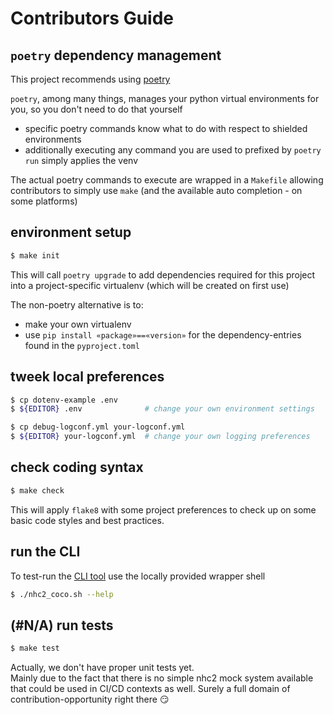 # Contributors Guide

## `poetry` dependency management

This project recommends using [poetry](https://python-poetry.org)

`poetry`, among many things, manages your python virtual environments for you, so you don't need to do that yourself
- specific poetry commands know what to do with respect to shielded environments
- additionally executing any command you are used to prefixed by `poetry run` simply applies the venv

The actual poetry commands to execute are wrapped in a `Makefile` allowing contributors to simply use `make` (and the available auto completion - on some platforms)


## environment setup

```bash
$ make init
```

This will call `poetry upgrade` to add dependencies required for this project into a project-specific virtualenv (which will be created on first use)

The non-poetry alternative is to:
* make your own virtualenv
* use `pip install «package»==«version»` for the dependency-entries found in the `pyproject.toml`


## tweek local preferences

```bash
$ cp dotenv-example .env
$ ${EDITOR} .env              # change your own environment settings

$ cp debug-logconf.yml your-logconf.yml
$ ${EDITOR} your-logconf.yml  # change your own logging preferences
```

## check coding syntax
```bash
$ make check
```

This will apply `flake8` with some project preferences to check up on some basic code styles and best practices.


## run the CLI
To test-run the [CLI tool](docs/cli) use the locally provided wrapper shell

```bash
$ ./nhc2_coco.sh --help
```

## (#N/A) run tests

```bash
$ make test
```

Actually, we don't have proper unit tests yet.  
Mainly due to the fact that there is no simple nhc2 mock system available that could be used in CI/CD contexts as well.  Surely a full domain of contribution-opportunity right there :smirk:
